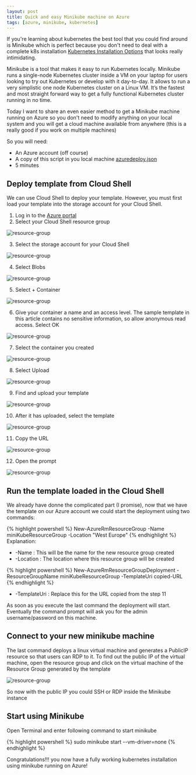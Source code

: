 ```yaml
---
layout: post
title: Quick and easy Minikube machine on Azure
tags: [azure, minikube, kubernetes]
---
```

If you're learning about kubernetes the best tool that you could find around is Minikube which is perfect because you don't need to deal with a complete k8s installation [Kubernetes Installation Options](https://kubernetes.io/docs/setup/pick-right-solution/#local-machine-solutions) that looks really intimidating. 

Minikube is a tool that makes it easy to run Kubernetes locally. Minikube runs a single-node Kubernetes cluster inside a VM on your laptop for users looking to try out Kubernetes or develop with it day-to-day. It allows to run a very simplistic one node Kubernetes cluster on a Linux VM. It’s the fastest and most straight forward way to get a fully functional Kubernetes cluster running in no time. 

Today I want to share an even easier method to get a Minikube machine running on Azure so you don't need to modify anything on your local system and you will get a cloud machine available from anywhere (this is a really good if you work on multiple machines)


So you will need:
* An Azure account (off course)
* A copy of this script in you local machine [azuredeploy.json](https://github.com/Azure/AzureStack-QuickStart-Templates/blob/master/101-vm-linux-minikube/azuredeploy.json) 
* 5 minutes

## Deploy template from Cloud Shell

We can use Cloud Shell to deploy your template. However, you must first load your template into the storage account for your Cloud Shell.

1. Log in to the [Azure portal](https://portal.azure.com/)
2. Select your Cloud Shell resource group

![resource-group](/assets/img/posts/2018-04-13/1.png)

3. Select the storage account for your Cloud Shell

![resource-group](/assets/img/posts/2018-04-13/2.png)

4. Select Blobs  

![resource-group](/assets/img/posts/2018-04-13/3.png)

5. Select + Container  

![resource-group](/assets/img/posts/2018-04-13/4.png)

6. Give your container a name and an access level. The sample template in this article contains no sensitive information, so allow anonymous read access. Select OK  

![resource-group](/assets/img/posts/2018-04-13/5.png)

7. Select the container you created  

![resource-group](/assets/img/posts/2018-04-13/6.png)

8. Select Upload  

![resource-group](/assets/img/posts/2018-04-13/7.png)

9. Find and upload your template  

![resource-group](/assets/img/posts/2018-04-13/8.png)

10. After it has uploaded, select the template  

![resource-group](/assets/img/posts/2018-04-13/9.png)

11. Copy the URL  

![resource-group](/assets/img/posts/2018-04-13/10.png)

12. Open the prompt  

![resource-group](/assets/img/posts/2018-04-13/11.png)

## Run the template loaded in the Cloud Shell

We already have donne the complicated part (I promise), now that we have the template on our Azure account we could start the deployment using two commands:

{% highlight powershell %}
New-AzureRmResourceGroup -Name miniKubeResourceGroup -Location "West Europe" 
{% endhighlight %}
Explanation:
* -Name : This will be the name for the new resource group created
* -Location : The location where this resource group will be created

{% highlight powershell %}
New-AzureRmResourceGroupDeployment -ResourceGroupName miniKubeResourceGroup -TemplateUri copied-URL
{% endhighlight %}
* -TemplateUri : Replace this for the URL copied from the step 11

As soon as you execute the last command the deployment will start. Eventually the command prompt will ask you for the admin username/password on this machine.

## Connect to your new minikube machine

The last command deploys a linux virtual machine and generates a PublicIP resource so that users can RDP to it. To find out the public IP of the virtual machine, open the resource group and click on the virtual machine of the Resource Group generated by the template

![resource-group](/assets/img/posts/2018-04-13/12.png)

So now with the public IP you could SSH or RDP inside the Minikube instance

## Start using Minikube

Open Terminal and enter following command to start minikube 

{% highlight powershell %}
sudo minikube start --vm-driver=none
{% endhighlight %}

Congratulations!!! you now have a fully working kubernetes installation using minikube running on Azure!






